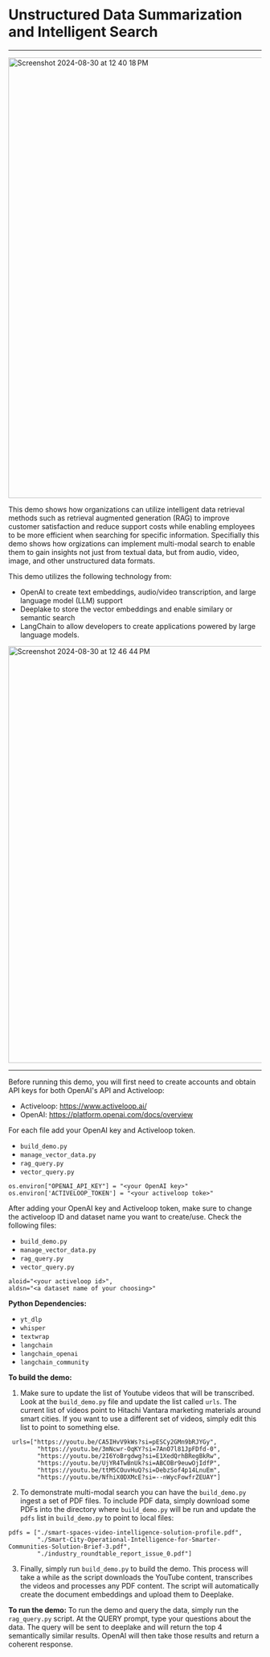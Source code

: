 # Unstructured Data Summarization and Intelligent Search
------------------------------------------------------------------------------

<img width="875" alt="Screenshot 2024-08-30 at 12 40 18 PM" src="https://github.com/user-attachments/assets/20cd2f1b-7917-4a2a-8f96-4e58d583b0ca">



This demo shows how organizations can utilize intelligent data retrieval methods such as retrieval augmented generation (RAG) to improve customer satisfaction and reduce support costs while enabling employees to be more efficient when searching for specific information. Specifially this demo shows how orgizations can implement multi-modal search to enable them to gain insights not just from textual data, but from audio, video, image, and other unstructured data formats.

This demo utilizes the following technology from:

* OpenAI to create text embeddings, audio/video transcription, and large language model (LLM) support
* Deeplake to store the vector embeddings and enable similary or semantic search
* LangChain to allow developers to create applications powered by large language models.

<img width="828" alt="Screenshot 2024-08-30 at 12 46 44 PM" src="https://github.com/user-attachments/assets/e5f1538b-a417-4a8e-8b0f-92753ef77025">

------------------------------------------------------------------------------
Before running this demo, you will first need to create accounts and obtain API keys for both OpenAI's API and Activeloop:
* Activeloop: https://www.activeloop.ai/
* OpenAI: https://platform.openai.com/docs/overview

For each file add your OpenAI key and Activeloop token.
* `build_demo.py`
* `manage_vector_data.py`
* `rag_query.py`
* `vector_query.py`
  
```
os.environ["OPENAI_API_KEY"] = "<your OpenAI key>"
os.environ['ACTIVELOOP_TOKEN'] = "<your activeloop toke>"
```

After adding your OpenAI key and Activeloop token, make sure to change the activeloop ID and dataset name you want to create/use.
Check the following files:
* `build_demo.py`
* `manage_vector_data.py`
* `rag_query.py`
* `vector_query.py`

```
aloid="<your activeloop id>",
aldsn="<a dataset name of your choosing>"
```

**Python Dependencies:**

* `yt_dlp`
* `whisper`
* `textwrap`
* `langchain`
* `langchain_openai`
* `langchain_community`

**To build the demo:**
1. Make sure to update the list of Youtube videos that will be transcribed. Look at the `build_demo.py` file and update the list called `urls`.
The current list of videos point to Hitachi Vantara marketing materials around smart cities. If you want to use a different set of videos, simply edit this list to point to something else.

```
 urls=["https://youtu.be/CA5IHvV9kWs?si=pESCy2GMn9bRJYGy", 
        "https://youtu.be/3mNcwr-OqKY?si=7AnO7l81JpFDfd-0",
        "https://youtu.be/2I6YoBrgdwg?si=E1XedQrhBRegBkRw", 
        "https://youtu.be/UjYR4TwBnUk?si=ABCOBr9euwOjIdfP", 
        "https://youtu.be/ttM5COuvHuQ?si=DebzSof4p14LnuEm", 
        "https://youtu.be/NfhiX0DXMcE?si=--nWycFowfrZEUAY"]
```

2. To demonstrate multi-modal search you can have the `build_demo.py` ingest a set of PDF files. To include PDF data, simply download some PDFs into the directory where `build_demo.py` will be run and update the `pdfs` list in `build_demo.py` to point to local files:
```
pdfs = ["./smart-spaces-video-intelligence-solution-profile.pdf", 
        "./Smart-City-Operational-Intelligence-for-Smarter-Communities-Solution-Brief-3.pdf", 
        "./industry_roundtable_report_issue_0.pdf"]
```
3. Finally, simply run `build_demo.py` to build the demo. This process will take a while as the script downloads the YouTube content, transcribes the videos and processes any PDF content. The script will automatically create the document embeddings and upload them to Deeplake.

**To run the demo:**
To run the demo and query the data, simply run the `rag_query.py` script. 
At the QUERY prompt, type your questions about the data. The query will be sent to deeplake and will return the top 4 semantically similar results. OpenAI will then take those results and return a coherent response.

